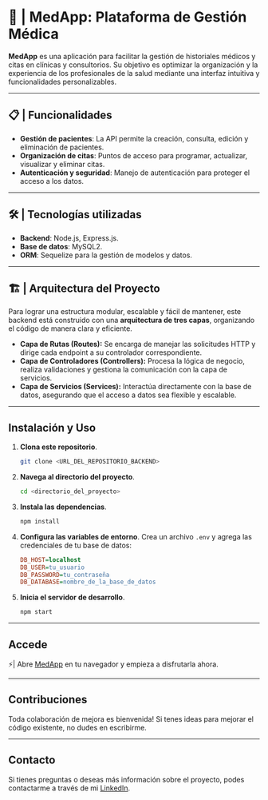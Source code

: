 # **🏥 | MedApp: Plataforma de Gestión Médica**

**MedApp** es una aplicación para facilitar la gestión de historiales médicos y citas en clínicas y consultorios. Su objetivo es optimizar la organización y la experiencia de los profesionales de la salud mediante una interfaz intuitiva y funcionalidades personalizables.

---

## 📋 | Funcionalidades

* **Gestión de pacientes**: La API permite la creación, consulta, edición y eliminación de pacientes.
* **Organización de citas**: Puntos de acceso para programar, actualizar, visualizar y eliminar citas.
* **Autenticación y seguridad**: Manejo de autenticación para proteger el acceso a los datos.

---

## 🛠️ | Tecnologías utilizadas

* **Backend**: Node.js, Express.js.
* **Base de datos**: MySQL2.
* **ORM**: Sequelize para la gestión de modelos y datos.

---

## 🏗️ | Arquitectura del Proyecto

Para lograr una estructura modular, escalable y fácil de mantener, este backend está construido con una **arquitectura de tres capas**, organizando el código de manera clara y eficiente.

* **Capa de Rutas (Routes):** Se encarga de manejar las solicitudes HTTP y dirige cada endpoint a su controlador correspondiente.
* **Capa de Controladores (Controllers):** Procesa la lógica de negocio, realiza validaciones y gestiona la comunicación con la capa de servicios.
* **Capa de Servicios (Services):** Interactúa directamente con la base de datos, asegurando que el acceso a datos sea flexible y escalable.

---

## Instalación y Uso

1.  **Clona este repositorio**.
    ```bash
    git clone <URL_DEL_REPOSITORIO_BACKEND>
    ```

2.  **Navega al directorio del proyecto**.
    ```bash
    cd <directorio_del_proyecto>
    ```

3.  **Instala las dependencias**.
    ```bash
    npm install
    ```

4.  **Configura las variables de entorno**.
    Crea un archivo `.env` y agrega las credenciales de tu base de datos:
    ```ini
    DB_HOST=localhost
    DB_USER=tu_usuario
    DB_PASSWORD=tu_contraseña
    DB_DATABASE=nombre_de_la_base_de_datos
    ```

5.  **Inicia el servidor de desarrollo**.
    ```bash
    npm start
    ```

---

   ## **Accede**
   
⚡| Abre [MedApp](https://themedapp.vercel.app/) en tu navegador y empieza a disfrutarla ahora.

---
## Contribuciones

Toda colaboración de mejora es bienvenida! Si tenes ideas para mejorar el código existente, no dudes en escribirme.

---
## Contacto

Si tienes preguntas o deseas más información sobre el proyecto, podes contactarme a través de mi [LinkedIn](https://www.linkedin.com/in/edelcopp/).

